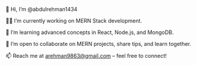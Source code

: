 👋 Hi, I’m @abdulrehman1434

👨‍💻 I’m currently working on MERN Stack development.

🌱 I’m learning advanced concepts in React, Node.js, and MongoDB.

💬 I’m open to collaborate on MERN projects, share tips, and learn together.

📫 Reach me at arehman9863@gmail.com – feel free to connect!
